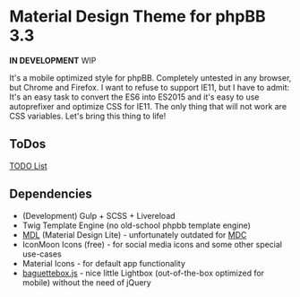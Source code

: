 # Material Design Theme for phpBB 3.3

**IN DEVELOPMENT** WIP

It's a mobile optimized style for phpBB. Completely untested in any browser, but Chrome and Firefox. I want to refuse to support IE11, but I have to admit: It's an easy task to convert the ES6 into ES2015 and it's easy to use autoprefixer and optimize CSS for IE11. The only thing that will not work are CSS variables. Let's bring this thing to life!

## ToDos 

[TODO List](TODO.md)

## Dependencies

- (Development) Gulp + SCSS + Livereload
- Twig Template Engine (no old-school phpbb template engine)
- [MDL](https://getmdl.io) (Material Design Lite) - unfortunately outdated for [MDC](https://github.com/material-components/material-components-web/blob/master/docs/migrating-from-mdl.md)
- IconMoon Icons (free) - for social media icons and some other special use-cases
- Material Icons - for default app functionality
- [baguettebox.js](https://feimosi.github.io/baguetteBox.js/) - nice little Lightbox (out-of-the-box optimized for mobile) without the need of jQuery

